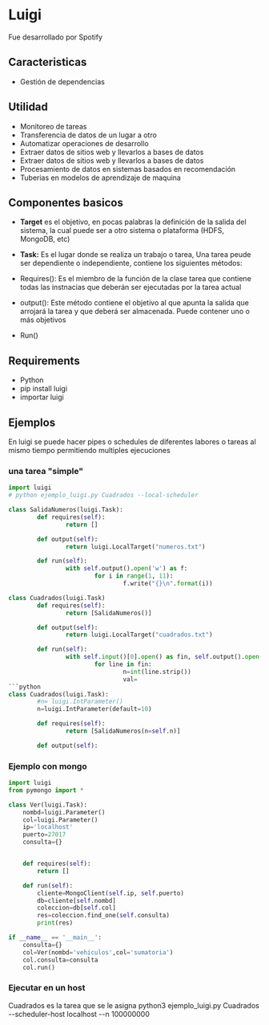 # Luigi
Fue desarrollado por Spotify

## Caracteristicas
* Gestión de dependencias

## Utilidad

* Monitoreo de tareas
* Transferencia de datos de un lugar a otro
* Automatizar operaciones de desarrollo
* Extraer datos de sitios web y llevarlos a bases de datos 
* Extraer datos de sitios web y llevarlos a bases de datos
* Procesamiento de datos en sistemas basados en recomendación
* Tuberias en modelos de aprendizaje de maquina

## Componentes basicos
* **Target** es el objetivo, en pocas palabras la definición de la salida del sistema, la cual puede ser a otro sistema o plataforma (HDFS, MongoDB, etc)

* **Task:** Es el lugar donde se realiza un trabajo o tarea, Una tarea peude ser dependiente o independiente, contiene los siguientes métodos:

* Requires(): Es el miembro de la función de la clase tarea que contiene todas las instnacias que deberán ser ejecutadas por la tarea actual
* output(): Este método contiene el objetivo al que apunta la salida que arrojará la tarea y que deberá ser almacenada. Puede contener uno o más objetivos
* Run()

## Requirements
* Python
* pip install luigi
* importar luigi

## Ejemplos
En luigi se puede hacer pipes o schedules de diferentes labores o tareas al mismo tiempo permitiendo multiples ejecuciones


### una tarea "simple"
```python
import luigi
# python ejemplo_luigi.py Cuadrados --local-scheduler

class SalidaNumeros(luigi.Task):
        def requires(self):
                return []

        def output(self):
                return luigi.LocalTarget("numeros.txt")

        def run(self):
                with self.output().open('w') as f:
                        for i in range(1, 11):
                                f.write("{}\n".format(i))
```

```python
class Cuadrados(luigi.Task)
        def requires(self):
                return [SalidaNumeros()]

        def output(self):
                return luigi.LocalTarget("cuadrados.txt")

        def run(self):
                with self.input()[0].open() as fin, self.output().open("w") as fout:
                        for line in fin:
                                n=int(line.strip())
                                val=
```python
class Cuadrados(luigi.Task):
        #n= luigi.IntParameter()
        n=luigi.IntParameter(default=10)

        def requires(self):
                return [SalidaNumeros(n=self.n)]

        def output(self):
```

### Ejemplo con mongo
```python
import luigi
from pymongo import *

class Ver(luigi.Task):
    nombd=luigi.Parameter()
    col=luigi.Parameter()
    ip='localhost'
    puerto=27017
    consulta={}


    def requires(self):
        return []

    def run(self):
        cliente=MongoClient(self.ip, self.puerto)
        db=cliente[self.nombd]
        coleccion=db[self.col]
        res=coleccion.find_one(self.consulta)
        print(res)

if __name__ == '__main__':
    consulta={}
    col=Ver(nombd='vehiculos',col='sumatoria')
    col.consulta=consulta
    col.run()
```


### Ejecutar en un host
Cuadrados es la tarea que se le asigna
python3 ejemplo_luigi.py Cuadrados --scheduler-host localhost --n 100000000